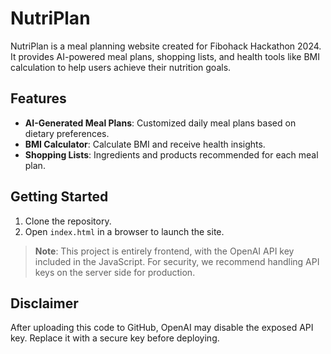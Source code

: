 # NutriPlan

NutriPlan is a meal planning website created for Fibohack Hackathon 2024. It provides AI-powered meal plans, shopping lists, and health tools like BMI calculation to help users achieve their nutrition goals.

## Features
- **AI-Generated Meal Plans**: Customized daily meal plans based on dietary preferences.
- **BMI Calculator**: Calculate BMI and receive health insights.
- **Shopping Lists**: Ingredients and products recommended for each meal plan.

## Getting Started
1. Clone the repository.
2. Open `index.html` in a browser to launch the site.

> **Note**: This project is entirely frontend, with the OpenAI API key included in the JavaScript. For security, we recommend handling API keys on the server side for production.

## Disclaimer
After uploading this code to GitHub, OpenAI may disable the exposed API key. Replace it with a secure key before deploying.

